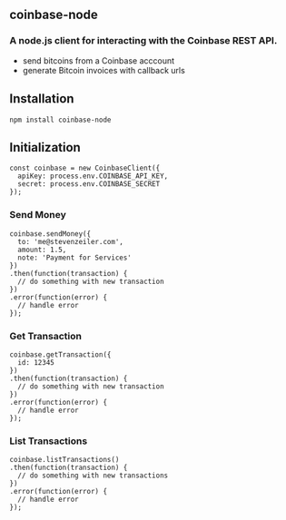 ## coinbase-node

### A node.js client for interacting with the Coinbase REST API.

- send bitcoins from a Coinbase acccount
- generate Bitcoin invoices with callback urls

## Installation

    npm install coinbase-node

## Initialization

    const coinbase = new CoinbaseClient({
      apiKey: process.env.COINBASE_API_KEY,
      secret: process.env.COINBASE_SECRET
    });

### Send Money

    coinbase.sendMoney({
      to: 'me@stevenzeiler.com',
      amount: 1.5,
      note: 'Payment for Services'
    })
    .then(function(transaction) {
      // do something with new transaction
    })
    .error(function(error) {
      // handle error
    });

### Get Transaction
    
    coinbase.getTransaction({
      id: 12345
    })
    .then(function(transaction) {
      // do something with new transaction
    })
    .error(function(error) {
      // handle error
    });

### List Transactions

    coinbase.listTransactions()
    .then(function(transaction) {
      // do something with new transactions
    })
    .error(function(error) {
      // handle error
    });

